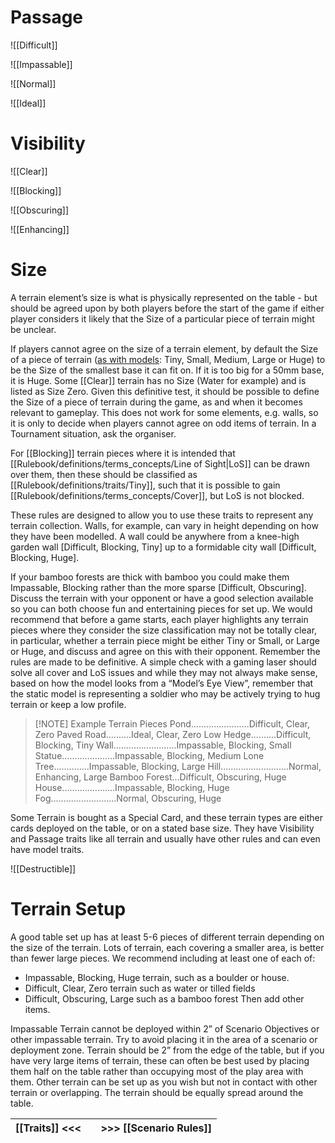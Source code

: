 # Passage

![[Difficult]]

![[Impassable]]

![[Normal]]

![[Ideal]]

# Visibility

![[Clear]]

![[Blocking]]

![[Obscuring]]

![[Enhancing]]
# Size

A terrain element’s size is what is physically represented on the table - but should be agreed upon by both players before the start of the game if either player considers it likely that the Size of a particular piece of terrain might be unclear.

If players cannot agree on the size of a terrain element, by default the Size of a piece of terrain ([as with models](Rulebook/definitions/terms_concepts%201/Size.md): Tiny, Small, Medium, Large or Huge) to be the Size of the smallest base it can fit on. If it is too big for a 50mm base, it is Huge.
Some [[Clear]] terrain has no Size (Water for example) and is listed as Size Zero. Given this definitive test, it should be possible to define the Size of a piece of terrain during the game, as and when it becomes relevant to gameplay.
This does not work for some elements, e.g. walls, so it is only to decide when players cannot agree on odd items of terrain. In a Tournament situation, ask the organiser.

For [[Blocking]] terrain pieces where it is intended that [[Rulebook/definitions/terms_concepts/Line of Sight|LoS]] can be drawn over them, then these should be classified as [[Rulebook/definitions/traits/Tiny]], such that it is possible to gain [[Rulebook/definitions/terms_concepts/Cover]], but LoS is not blocked.

These rules are designed to allow you to use these traits to represent any terrain collection. Walls, for example, can vary in height depending on how they have been modelled. A wall could be anywhere from a knee-high garden wall [Difficult, Blocking, Tiny] up to a formidable city wall [Difficult, Blocking, Huge].

If your bamboo forests are thick with bamboo you could make them Impassable, Blocking rather than the more sparse [Difficult, Obscuring].
Discuss the terrain with your opponent or have a good selection available so you can both choose fun and entertaining pieces for set up.
We would recommend that before a game starts, each player highlights any terrain pieces where they consider the size classification may not be totally clear, in particular, whether a terrain piece might be either Tiny or Small, or Large or Huge, and discuss and agree on this with their opponent.
Remember the rules are made to be definitive. A simple check with a gaming laser should solve all cover and LoS issues and while they may not always make sense, based on how the model looks from a “Model’s Eye View”, remember that the static model is representing a soldier who may be actively trying to hug terrain or keep a low profile.

>[!NOTE] Example Terrain Pieces
Pond.......................Difficult, Clear, Zero
Paved Road..........Ideal, Clear, Zero
Low Hedge..........Difficult, Blocking, Tiny
Wall.........................Impassable, Blocking, Small
Statue.....................Impassable, Blocking, Medium
Lone Tree..............Impassable, Blocking, Large
Hill...........................Normal, Enhancing, Large
Bamboo Forest...Difficult, Obscuring, Huge
House.....................Impassable, Blocking, Huge
Fog..........................Normal, Obscuring, Huge

Some Terrain is bought as a Special Card, and these terrain types are either cards deployed on the table, or on a stated base size.
They have Visibility and Passage traits like all terrain and usually have other rules and can even have model traits.

![[Destructible]]
# Terrain Setup
A good table set up has at least 5-6 pieces of different terrain depending on the size of the terrain. Lots of terrain, each covering a smaller area, is better than fewer large pieces. We recommend including at least one of each of:
- Impassable, Blocking, Huge terrain, such as a boulder or house.
- Difficult, Clear, Zero terrain such as water or tilled fields
- Difficult, Obscuring, Large such as a bamboo forest Then add other items.

Impassable Terrain cannot be deployed within 2” of Scenario Objectives or other impassable terrain. Try to avoid placing it in the area of a scenario or deployment zone.
Terrain should be 2” from the edge of the table, but if you have very large items of terrain, these can often be best used by placing them half on the table rather than occupying most of the play area with them.
Other terrain can be set up as you wish but not in contact with other terrain or overlapping.
The terrain should be equally spread around the table.

| [[Traits]] <<< |     | >>> [[Scenario Rules]] |
| -------------- | --- | ---------------------- |
